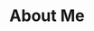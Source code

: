 ---
title: About Me
description:
layout: about
permalink: /about/
layout: austin
target: https://www.notion.so/austintx/The-Homepage-8b90ad9db921423e820111b7517bfbc4
---